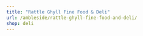 ```yaml
---
title: "Rattle Ghyll Fine Food & Deli"
url: /ambleside/rattle-ghyll-fine-food-and-deli/
shop: deli
---
```

